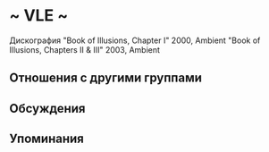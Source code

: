# ~ VLE ~

Дискография
"Book of Illusions, Chapter I" 2000, Ambient
"Book of Illusions, Chapters II & III" 2003, Ambient

## Отношения с другими группами


## Обсуждения


## Упоминания

